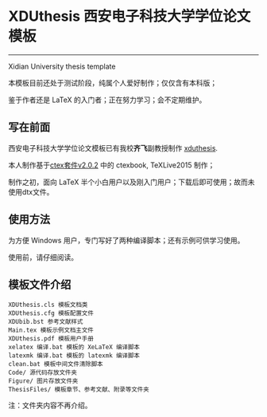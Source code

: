 # XDUthesis 西安电子科技大学学位论文模板
---
Xidian University thesis template

本模板目前还处于测试阶段，纯属个人爱好制作；仅仅含有本科版；

鉴于作者还是 LaTeX 的入门者；正在努力学习；会不定期维护。

## 写在前面

西安电子科技大学学位论文模板已有我校**齐飞**副教授制作 [xduthesis](https://github.com/fredqi/xduthesis).

本人制作基于[ctex套件v2.0.2](https://github.com/CTeX-org/ctex-kit) 中的 ctexbook, TeXLive2015 制作；

制作之初，面向 LaTeX 半个小白用户以及刚入门用户；下载后即可使用；故而未使用dtx文件。

## 使用方法

为方便 Windows 用户，专门写好了两种编译脚本；还有示例可供学习使用。

使用前，请仔细阅读。

## 模板文件介绍
	XDUthesis.cls 模板文档类
	XDUthesis.cfg 模板配置文件
	XDUbib.bst 参考文献样式
	Main.tex 模板示例文档主文件
	XDUthesis.pdf 模板用户手册
	xelatex 编译.bat 模板的 XeLaTeX 编译脚本
	latexmk 编译.bat 模板的 latexmk 编译脚本
	clean.bat 模板中间文件清除脚本
	Code/ 源代码存放文件夹
	Figure/ 图片存放文件夹
	ThesisFiles/ 模板章节、参考文献、附录等文件夹
注：文件夹内容不再介绍。